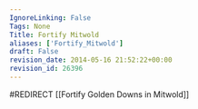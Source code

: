 ```yaml
---
IgnoreLinking: False
Tags: None
Title: Fortify Mitwold
aliases: ['Fortify_Mitwold']
draft: False
revision_date: 2014-05-16 21:52:22+00:00
revision_id: 26396
---
```


#REDIRECT [[Fortify Golden Downs in Mitwold]]